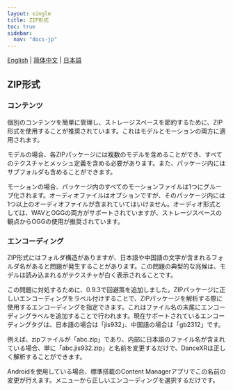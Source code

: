 ```yaml
---
layout: single
title: ZIP形式
toc: true
sidebar:
  nav: "docs-jp"
---
```

[English](/dancexr/features/zip_format) | [简体中文](/zh/dancexr/features/zip_format) | [日本語](/jp/dancexr/features/zip_format)


## ZIP形式

### コンテンツ

個別のコンテンツを簡単に管理し、ストレージスペースを節約するために、ZIP形式を使用することが推奨されています。これはモデルとモーションの両方に適用されます。

モデルの場合、各ZIPパッケージには複数のモデルを含めることができ、すべてのテクスチャとメッシュ定義を含める必要があります。また、パッケージ内にはサブフォルダも含めることができます。

モーションの場合、パッケージ内のすべてのモーションファイルは1つにグループ化されます。オーディオファイルはオプションですが、そのパッケージ内には1つ以上のオーディオファイルが含まれていてはいけません。オーディオ形式としては、WAVとOGGの両方がサポートされていますが、ストレージスペースの観点からOGGの使用が推奨されています。

### エンコーディング

ZIP形式にはフォルダ構造がありますが、日本語や中国語の文字が含まれるフォルダ名があると問題が発生することがあります。この問題の典型的な兆候は、モデルは読み込まれるがテクスチャが白く表示されることです。

この問題に対処するために、0.9.3で回避策を追加しました。ZIPパッケージに正しいエンコーディングをラベル付けすることで、ZIPパッケージを解析する際に使用するエンコーディングを指定できます。これはファイル名の末尾にエンコーディングラベルを追加することで行われます。現在サポートされているエンコーディングタグは、日本語の場合は「jis932」、中国語の場合は「gb2312」です。

例えば、zipファイルが「abc.zip」であり、内部に日本語のファイル名が含まれている場合、単に「abc.jis932.zip」と名前を変更するだけで、DanceXRは正しく解析することができます。

Androidを使用している場合、標準搭載のContent Managerアプリでこの名前の変更が行えます。メニューから正しいエンコーディングを選択するだけです。